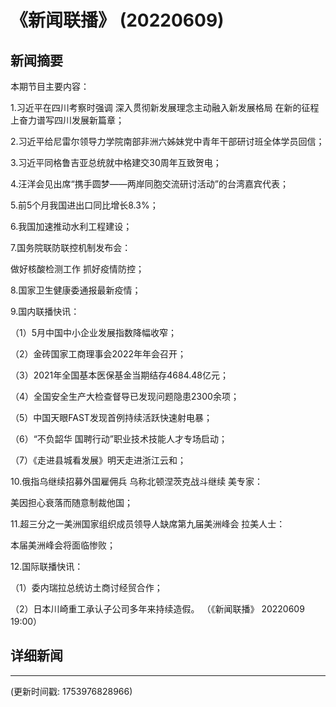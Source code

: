 # 《新闻联播》 (20220609)

## 新闻摘要

本期节目主要内容：


1.习近平在四川考察时强调 深入贯彻新发展理念主动融入新发展格局 在新的征程上奋力谱写四川发展新篇章；


2.习近平给尼雷尔领导力学院南部非洲六姊妹党中青年干部研讨班全体学员回信；


3.习近平同格鲁吉亚总统就中格建交30周年互致贺电；


4.汪洋会见出席“携手圆梦——两岸同胞交流研讨活动”的台湾嘉宾代表；


5.前5个月我国进出口同比增长8.3%；


6.我国加速推动水利工程建设；


7.国务院联防联控机制发布会：

做好核酸检测工作 抓好疫情防控；


8.国家卫生健康委通报最新疫情；


9.国内联播快讯：


（1）5月中国中小企业发展指数降幅收窄；


（2）金砖国家工商理事会2022年年会召开；


（3）2021年全国基本医保基金当期结存4684.48亿元；


（4）全国安全生产大检查督导已发现问题隐患2300余项；


（5）中国天眼FAST发现首例持续活跃快速射电暴；


（6）“不负韶华 国聘行动”职业技术技能人才专场启动；


（7）《走进县城看发展》明天走进浙江云和；


10.俄指乌继续招募外国雇佣兵 乌称北顿涅茨克战斗继续 美专家：

美因担心衰落而随意制裁他国；


11.超三分之一美洲国家组织成员领导人缺席第九届美洲峰会 拉美人士：

本届美洲峰会将面临惨败；


12.国际联播快讯：


（1）委内瑞拉总统访土商讨经贸合作；


（2）日本川崎重工承认子公司多年来持续造假。
（《新闻联播》 20220609 19:00）

## 详细新闻

---

(更新时间戳: 1753976828966)


